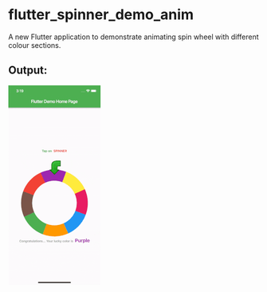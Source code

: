 # flutter_spinner_demo_anim

A new Flutter application to demonstrate animating spin wheel with different colour sections.

## Output:
![Animation Effect](./assets/anim.gif "Animation Effect")